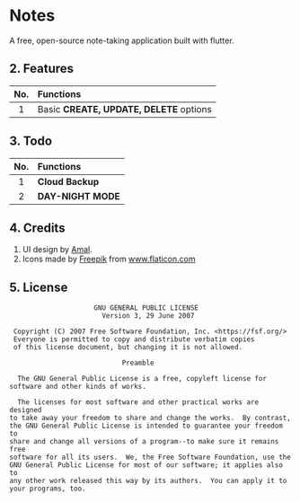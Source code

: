 # Notes

A free, open-source note-taking application built with flutter.

## 2. Features
|No.|Functions|
|:-:|:-|
|1|Basic **CREATE, UPDATE, DELETE** options  |

## 3. Todo
|No.|Functions|
|:-:|:-|
|1|**Cloud Backup**|
|2|**DAY-NIGHT MODE**|

## 4. Credits
1. UI design by <a href="https://dribbble.com/shots/11875872-A-simple-and-lightweight-note-app">Amal</a>.
2. Icons made by <a href="https://www.freepik.com" title="Freepik">Freepik</a> from <a href="https://www.flaticon.com/" title="Flaticon">www.flaticon.com</a>


## 5. License
```
                     GNU GENERAL PUBLIC LICENSE
                       Version 3, 29 June 2007

 Copyright (C) 2007 Free Software Foundation, Inc. <https://fsf.org/>
 Everyone is permitted to copy and distribute verbatim copies
 of this license document, but changing it is not allowed.

                            Preamble

  The GNU General Public License is a free, copyleft license for
software and other kinds of works.

  The licenses for most software and other practical works are designed
to take away your freedom to share and change the works.  By contrast,
the GNU General Public License is intended to guarantee your freedom to
share and change all versions of a program--to make sure it remains free
software for all its users.  We, the Free Software Foundation, use the
GNU General Public License for most of our software; it applies also to
any other work released this way by its authors.  You can apply it to
your programs, too.
```
